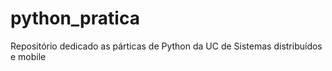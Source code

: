 # python_pratica
 Repositório dedicado as párticas de Python da UC de Sistemas distribuídos e mobile
